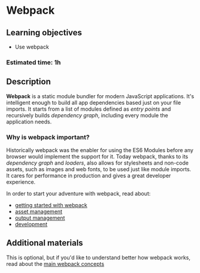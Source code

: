 # Webpack

## Learning objectives
- Use webpack

### Estimated time: 1h

## Description
**Webpack** is a static module bundler for modern JavaScript applications. It's intelligent enough to build all app dependencies based just on your file imports. It starts from a list of modules defined as *entry points* and recursively builds *dependency graph*, including every module the application needs. 


### Why is webpack important?
Historically webpack was the enabler for using the ES6 Modules before any browser would implement the support for it. Today webpack, thanks to its *dependency graph* and *loaders*, also allows for stylesheets and non-code assets, such as images and web fonts, to be used just like module imports. It cares for performance in production and gives a great developer experience.

In order to start your adventure with webpack, read about:
- [getting started with webpack](https://webpack.js.org/guides/getting-started/)
- [asset management](https://webpack.js.org/guides/asset-management/)
- [output management](https://webpack.js.org/guides/output-management/)
- [development](https://webpack.js.org/guides/development/)

## Additional materials
This is optional, but if you'd like to understand better how webpack works, read about the [main webpack concepts](https://webpack.js.org/concepts/)


